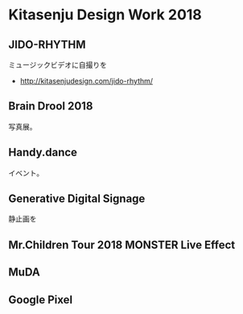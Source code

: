 # Kitasenju Design Work 2018

## JIDO-RHYTHM

ミュージックビデオに自撮りを

* http://kitasenjudesign.com/jido-rhythm/

## Brain Drool 2018

写真展。

## Handy.dance

イベント。

## Generative Digital Signage

静止画を



## Mr.Children Tour 2018 MONSTER Live Effect

## MuDA

## Google Pixel
